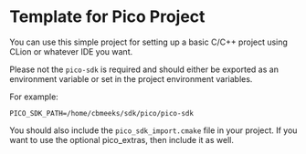 # Template for Pico Project

You can use this simple project for setting up a basic C/C++ project using CLion or whatever IDE you want.

Please not the `pico-sdk` is required and should either be exported as an environment variable or set in the project environment variables.

For example:

```PICO_SDK_PATH=/home/cbmeeks/sdk/pico/pico-sdk```

You should also include the `pico_sdk_import.cmake` file in your project.
If you want to use the optional pico_extras, then include it as well.


